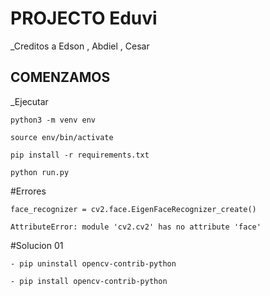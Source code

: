 # PROJECTO Eduvi

\_Creditos a Edson , Abdiel , Cesar

## COMENZAMOS

\_Ejecutar

```
python3 -m venv env
```

```
source env/bin/activate
```

```
pip install -r requirements.txt
```

```
python run.py
```

#Errores

```
face_recognizer = cv2.face.EigenFaceRecognizer_create()
```

```
AttributeError: module 'cv2.cv2' has no attribute 'face'
```

#Solucion 01

```
- pip uninstall opencv-contrib-python

```

```
- pip install opencv-contrib-python
```

